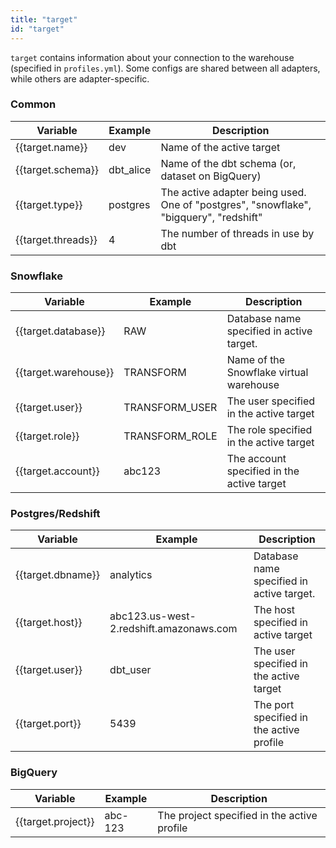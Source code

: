 ```yaml
---
title: "target"
id: "target"
---
```


`target` contains information about your connection to the warehouse (specified in `profiles.yml`). Some configs are shared between all adapters, while others are adapter-specific.

### Common

| Variable | Example | Description |
| -------- | ------- | ----------- |
| {{target.name}} | dev | Name of the active target |
| {{target.schema}} | dbt_alice | Name of the dbt schema (or, dataset on BigQuery) |
| {{target.type}} | postgres | The active adapter being used. One of "postgres", "snowflake", "bigquery", "redshift" |
| {{target.threads}} | 4 | The number of threads in use by dbt |


### Snowflake

| Variable | Example | Description |
| -------- | ------- | ----------- |
| {{target.database}} | RAW | Database name specified in active target. |
| {{target.warehouse}} | TRANSFORM | Name of the Snowflake virtual warehouse |
| {{target.user}} | TRANSFORM_USER | The user specified in the active target |
| {{target.role}} | TRANSFORM_ROLE | The role specified in the active target |
| {{target.account}} | abc123 | The account specified in the active target |

### Postgres/Redshift

| Variable | Example | Description |
| -------- | ------- | ----------- |
| {{target.dbname}} | analytics | Database name specified in active target. |
| {{target.host}} | abc123.us-west-2.redshift.amazonaws.com | The host specified in active target |
| {{target.user}} | dbt_user | The user specified in the active target |
| {{target.port}} | 5439 | The port specified in the active profile |

### BigQuery

| Variable | Example | Description |
| -------- | ------- | ----------- |
| {{target.project}} | abc-123 | The project specified in the active profile |
